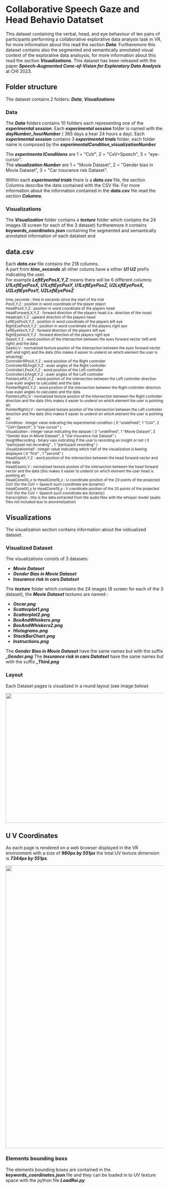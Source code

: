 # Collaborative Speech Gaze and Head Behavio Datatset

This dataset containing the verbal, head, and eye behaviour of ten pairs of participants performing a collaborative explorative data analysis task in VR, for more information about this read the section ***Data***. Furtheremore this dataset contains also the segmented and semantically annotated visual context of the explorative data analsysis,  for more information about this read the section ***Visualizations***. This dataset has been released with the paper ***Speech-Augmented Cone-of-Vision for Exploratory Data Analysis*** at CHI 2023. 

## Folder structure 

The dataset contains 2 folders: ***Data***, ***Visualizations***

### Data

The ***Data*** folders contains 10 foilders each representing one of the ***experimental session***.
Each ***experimental session*** folder is named with the ***dayNumber_hourNumber*** ( 365 days a hear 24 hours a day).
Each ***experimental session*** contains 3 ***experimental trials*** folder, each folder name is composed by the ***experimentalCondition_visualizationNumber***

The ***experimenta lConditions*** are 1 = "CoV", 2 = "CoV+Speech", 3 = "eye-cursor".<br />
The ***visualization Number*** are 1 = "Movie Dataset", 2 = "Gender bias in Movie Dataset", 3 = "Car insurance risk Dataset".<br />

Within each ***experimental trials*** there is a ***data.csv*** file, the section Columns describe the data contained with the CSV file. For more information about the information contained in the  ***data.csv*** file read the section ***Columns***.

### Visualizations

The ***Visualization*** folder contains a ***texture*** folder which contains the 24 images (8 screen for each of the 3 dataset) furtheremore it contains ***keywords_coordinates.json*** containing the segmented and semantically annotated information of each datatset and 


## data.csv

Each  ***data.csv*** file contains the 218 columns.  <br />
A part from ***time_seconds*** all other colums have a either ***U1*** ***U2*** prefix indicating the user. <br />
For example ***LeftEyePosX,Y,Z*** means there will be 6 different columns: ***U1LeftEyePosX, U1LeftEyePosY, U1LeftEyePosZ, U2LeftEyePosX, U2LeftEyePosY, U2LeftEyePosZ***

<sub>
time_seconds : time in seconds since the start of the trial 	<br />
PosX,Y,Z : position in word coordinate of the player object <br />
HeadPosX,Y,Z : position in word coordinate of the players head<br /> 	
HeadForward,X,Y,Z : forward direction of the players head (i.e. direction of the nose)<br />
HeadUpX,Y,Z : upward direction of the players head <br />
LeftEyePosX,Y,Z : position in word coordinate of the players left eye <br />
RightEyePosX,Y,Z : position in word coordinate of the players right eye <br />
LeftEyeVecX,Y,Z : forward direction of the players left eye <br />
RightEyeVecX,Y,Z : forward direction of the players right eye <br />	
GazeX,Y,Z : word position of the intersection between the eyes forward vector (left and right) and the data 	<br />
GazeU,V : normalized texture positon of the intersection between the eyes forward vector (left and right) and the data  (this makes it easier to underst on which element the user is whatchig) 	<br />
ControllerRPosX,Y,Z : word position of the Right controller <br />	
ControllerREAngX,Y,Z : euler angles of the Right controller  <br />	
ControllerLPosX,Y,Z : word position of the Left controller <br />	
ControllerLEAngX,Y,Z : euler angles of the Left controller <br /> 		
PointerLeftX,Y,Z : word position of the intersection between the Left controller direction (use euler angles to calculate) and the data <br />
PointerRightX,Y,Z : word position of the intersection between the Right controller direction (use euler angles to calculate) and the data <br />
PointerLeftU,V : normalized texture positon of the intersection between the Right controller direction and the data (this makes it easier to underst on which element the user is pointing at) 	<br />	
PointerRightU,V : normalized texture positon of the intersection between the Left controller direction and the data (this makes it easier to underst on which element the user is pointing at) <br />
Condition : integer value indicating the experimental condition  ( 0 "undefined", 1 "CoV", 2 "CoV+Speech", 3 "eye-cursor" ) <br />
Visualization : integer value indicating the dataset  ( 0 "undefined", 1 "Movie Dataset", 2 "Gender bias in Movie Dataset", 3 "Car insurance risk Dataset" )<br />
InsightRecording : binary valu indicating if the user is recording an insight or not  ( 0 "particpant not recording" , 1 "particpant recording" )<br />
VisualizationHalf :  integer value indicating which half of the visualization is beeing displayed ( 0 "first" , 1 "second" )	<br />
HeadGazeX,Y,Z : word position of the intersection between the head forward vector and the data<br /> 	 	
HeadGazeU,V : normalized texture positon of the intersection between the head forward vector and the data  (this makes it easier to underst on which element the user head is pointing at) 	<br />
HeadCone00_x to HeadCone19_x : U coordinate position of the 20 points of the projected CoV (for the CoV + Speech such coordinate are dynamic)<br />
HeadCone00_y to HeadCone19_y : V coordinate position of the 20 points of the projected CoV (for the CoV + Speech such coordinate are dynamic)<br />
transcription : this is the data extracted from the audio files with the whisper model (audio files not included due to anonimoization)	<br />
</sub>

## Visualizations 

The visualization section contains information about the vidsualized dataset. 

### Visualized Dataset

The visualizations conists of 3 datasets: 

- ***Movie Dataset***
- ***Gender Bias in Movie Dataset*** 
- ***Insurance risk in cars Datatset***

The  ***texture*** folder which contains the 24 images (8 screen for each of the 3 dataset), the ***Movie Dataset*** textures are named :

- ***Oscar.png***
- ***Scatterplot1.png***
- ***Scatterplot2.png***
- ***BoxAndWhiskers.png***
- ***BoxAndWhiskers2.png***
- ***Histograms.png***
- ***StackBarChart.png***
- ***Instructions.png***

The ***Gender Bias in Movie Dataset*** have the same names but with the suffix ***_Gender.png***
The ***Insurance risk in cars Datatset*** have the same names but with the suffix ***_Third.png***

### Layout 

Each Dataset pages is visualized in a round layout (see image below)

<img src="https://github.com/Collaborative-Immersive-Visual-Toolkit/Speech-Gaze-Head-Datatset/blob/main/visualizations/layout.png?raw=true"  width="657" height="413" />

## U V Coordinates 

As each page is rendered on a web browser displayed in the VR environment with a size of ***980px by 551px*** the total UV texture dimension is ***7344px by 551px***.

<img src="https://raw.githubusercontent.com/Collaborative-Immersive-Visual-Toolkit/Speech-Gaze-Head-Datatset/main/visualizations/UVtextures.png"  width="900"  />

### Elements bounding boxs 

The elements bounding boxes are contained in the ***keywords_coordinates.json*** file and they can be loaded in to UV texture space with the python file ***LoadRoi.py***
